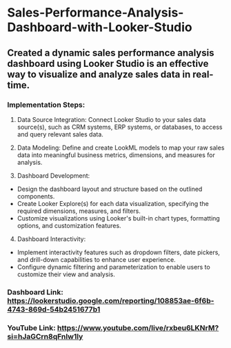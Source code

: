 # Sales-Performance-Analysis-Dashboard-with-Looker-Studio

## Created a dynamic sales performance analysis dashboard using Looker Studio is an effective way to visualize and analyze sales data in real-time.

### Implementation Steps:

1. Data Source Integration: Connect Looker Studio to your sales data source(s), such as CRM systems, ERP systems, or databases, to access and query relevant sales data.

2. Data Modeling: Define and create LookML models to map your raw sales data into meaningful business metrics, dimensions, and measures for analysis.

3. Dashboard Development:
- Design the dashboard layout and structure based on the outlined components.
- Create Looker Explore(s) for each data visualization, specifying the required dimensions, measures, and filters.
- Customize visualizations using Looker's built-in chart types, formatting options, and customization features.

4. Dashboard Interactivity:
- Implement interactivity features such as dropdown filters, date pickers, and drill-down capabilities to enhance user experience.
- Configure dynamic filtering and parameterization to enable users to customize their view and analysis.

### Dashboard Link: https://lookerstudio.google.com/reporting/108853ae-6f6b-4743-869d-54b2451677b1

### YouTube Link: https://www.youtube.com/live/rxbeu6LKNrM?si=hJaGCrn8qFnIw1ly
